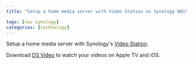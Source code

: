 ```yaml
---
title: "Setup a home media server with Video Station on Synology NAS"

tags: [nas synology]
categories: [technology]
---
```


Setup a home media server with Synology's [Video Station](https://www.synology.com/en-us/dsm/feature/video_station).

Download [DS Video](https://apps.apple.com/us/app/ds-video/id540949418) to watch your videos on Apple TV and iOS.
